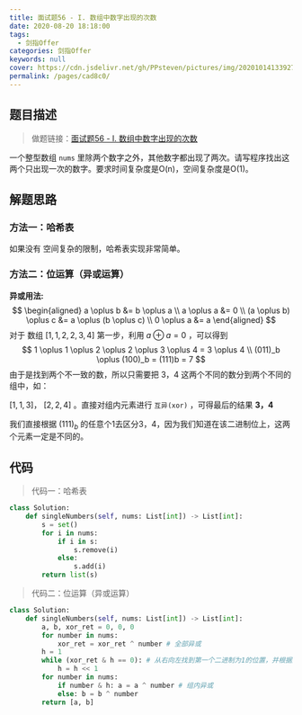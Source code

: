 ```yaml
---
title: 面试题56 - I. 数组中数字出现的次数
date: 2020-08-20 18:18:00
tags: 
  - 剑指Offer
categories: 剑指Offer
keywords: null
cover: https://cdn.jsdelivr.net/gh/PPsteven/pictures/img/20201014133927.png
permalink: /pages/cad8c0/
---
```


## 题目描述

> 做题链接：[面试题56 - I. 数组中数字出现的次数](https://leetcode-cn.com/problems/shu-zu-zhong-shu-zi-chu-xian-de-ci-shu-lcof/)

一个整型数组 `nums` 里除两个数字之外，其他数字都出现了两次。请写程序找出这两个只出现一次的数字。要求时间复杂度是O(n)，空间复杂度是O(1)。

<!--more-->

## 解题思路

### 方法一：哈希表

如果没有 空间复杂的限制，哈希表实现非常简单。

### 方法二：位运算（异或运算）

**异或用法:**
$$
\begin{aligned}
a \oplus b &= b \oplus a \\
a \oplus a &= 0 \\
(a \oplus b) \oplus c &= a \oplus (b \oplus c) \\
0 \oplus a &= a 
\end{aligned}
$$
对于 数组 $[1, 1, 2, 2, 3, 4]$ 第一步，利用 $a \oplus a = 0$ ，可以得到 
$$
1 \oplus 1 \oplus 2 \oplus 2 \oplus 3 \oplus 4 = 3 \oplus 4 \\
(011)_b \oplus (100)_b = (111)b = 7
$$
由于是找到两个不一致的数，所以只需要把 3，4 这两个不同的数分到两个不同的组中，如：

$[1, 1, 3]$， $[2, 2, 4]$ 。直接对组内元素进行 `互异(xor)` ，可得最后的结果 **3，4**

我们直接根据 $(111)_b$ 的任意个1去区分3，4，因为我们知道在该二进制位上，这两个元素一定是不同的。

## 代码

> 代码一：哈希表

```python
class Solution:
    def singleNumbers(self, nums: List[int]) -> List[int]:
        s = set()
        for i in nums:
            if i in s: 
                s.remove(i)
            else: 
                s.add(i)
        return list(s)
```

> 代码二：位运算（异或运算）

```python
class Solution:
    def singleNumbers(self, nums: List[int]) -> List[int]:
        a, b, xor_ret = 0, 0, 0
        for number in nums:
            xor_ret = xor_ret ^ number # 全部异或
        h = 1
        while (xor_ret & h == 0): # 从右向左找到第一个二进制为1的位置，并根据这位置去分组
            h = h << 1
        for number in nums:
            if number & h: a = a ^ number # 组内异或
            else: b = b ^ number
        return [a, b]
```

